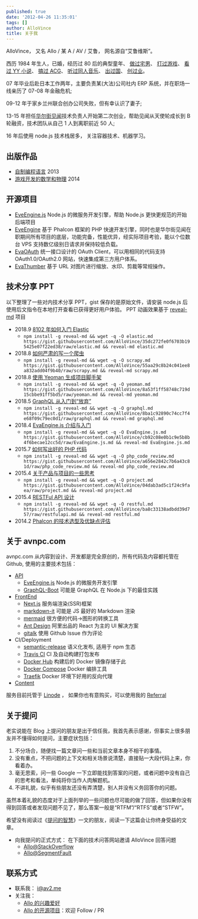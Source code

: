 ```yaml
---
published: true
date: '2012-04-26 11:35:01'
tags: []
author: AlloVince
title: 关于我
---
```


AlloVince， 又名 Allo / 某 A / AV / 艾鲁， 网名源自“艾鲁维斯”。

西历 1984 年生人，已婚，经历过 80 后的典型童年、
[做过宅男](https://avnpc.com/pages/OX)、
[打过游戏](https://avnpc.com/pages/Farland_Series)、
[看过 YY 小说](https://avnpc.com/pages/memorialize_of_chinese_net_novels)、
[搞过 ACG](https://avnpc.com/pages/Memories_Off_2nd_ost_review)、
[听过同人音乐](https://avnpc.com/pages/shikata_akiko)、
[出过国](https://avnpc.com/pages/akihabara)、
[创过业](https://avnpc.com/pages/projects)。

07 年毕业后赴日本工作两年，主要负责某(大法)公司社内 ERP 系统，并在职场一线亲历了 07-08 年金融危机;

09-12 年于家乡兰州联合创办公司失败，但有幸认识了妻子;

13-15 年担任[华尔街见闻](https://wallstreetcn.com/)技术负责人开始第二次创业，帮助见闻从天使轮成长到 B 轮融资，技术团队从自己 1 人到离职前近 50 人;

16 年后使用 node.js 技术栈居多， 关注容器技术、机器学习。

## 出版作品

- [自制编程语言](http://book.douban.com/subject/25735333/) 2013
- [游戏开发的数学和物理](http://book.douban.com/subject/26274169/) 2014

## 开源项目

- [EveEngine.js](https://github.com/EvaEngine/EvaEngine.js) Node.js 的微服务开发引擎，帮助 Node.js 更快更规范的开始后端项目
- [EveEngine](http://avnpc.com/pages/eva-engine) 基于 Phalcon 框架的 PHP 快速开发引擎，同时也是华尔街见闻在职期间所有项目的底层，功能完备，性能优异，经实际项目考验，能以个位数台 VPS 支持数亿级别日请求并保持较低负载。
- [EvaOAuth](http://avnpc.com/pages/evaoauth) 统一接口设计的 OAuth Client，可以用相同的代码支持 OAuth1.0/OAuth2.0 网站，快速集成第三方用户体系。
- [EvaThumber](http://avnpc.com/pages/evathumber) 基于 URL 对图片进行缩放、水印、剪裁等常规操作。

## 技术分享 PPT

以下整理了一些对内技术分享 PPT，gist 保存的是原始文件，请安装 node.js 后使用后文指令在本地打开查看已获得更好用户体验。 PPT 动画效果基于 [reveal-md](https://github.com/webpro/reveal-md) 项目

- 2018.9 [8102 年如何入门 Elastic](https://gist.github.com/AlloVince/35dc272fe0f6703b195425e07f22ed38)
  - `npm install -g reveal-md && wget -q -O elastic.md https://gist.githubusercontent.com/AlloVince/35dc272fe0f6703b195425e07f22ed38/raw/elastic.md && reveal-md elastic.md`
- 2018.8 [如何严肃的写一个爬虫](https://gist.github.com/AlloVince/55aa29c8b24c041ee8a832add04f9b40)
  - `npm install -g reveal-md && wget -q -O scrapy.md https://gist.githubusercontent.com/AlloVince/55aa29c8b24c041ee8a832add04f9b40/raw/scrapy.md && reveal-md scrapy.md`
- 2018.8 [使用 Yeoman 生成项目脚手架](https://gist.github.com/AlloVince/8a53f1ff58748c719d15cbbe91ff5bd5)
  - `npm install -g reveal-md && wget -q -O yeoman.md https://gist.githubusercontent.com/AlloVince/8a53f1ff58748c719d15cbbe91ff5bd5/raw/yeoman.md && reveal-md yeoman.md`
- 2018.5 [GraphQL 从入门到“放弃”](https://gist.github.com/AlloVince/8ba1c92890c74cc7f4e68f09c79ec0d1)
  - `npm install -g reveal-md && wget -q -O graphql.md https://gist.githubusercontent.com/AlloVince/8ba1c92890c74cc7f4e68f09c79ec0d1/raw/graphql.md && reveal-md graphql.md`
- 2018.4 [EvaEngine.js 介绍与入门](https://gist.github.com/AlloVince/cb92c08e0b1c9e5b8b4f6becae12cc5d)
  - `npm install -g reveal-md && wget -q -O EvaEngine.js.md https://gist.githubusercontent.com/AlloVince/cb92c08e0b1c9e5b8b4f6becae12cc5d/raw/EvaEngine.js.md && reveal-md EvaEngine.js.md`
- 2015.7 [如何写出好的 PHP 代码](https://gist.github.com/AlloVince/a656e2842c7b6a43c81d)
  - `npm install -g reveal-md && wget -q -O php_code_review.md https://gist.githubusercontent.com/AlloVince/a656e2842c7b6a43c81d/raw/php_code_review.md && reveal-md php_code_review.md`
- 2015.4 [关于产品与项目的一些思考](https://gist.github.com/AlloVince/04dab3ad5c1f24c9faea)
  - `npm install -g reveal-md && wget -q -O project.md https://gist.githubusercontent.com/AlloVince/04dab3ad5c1f24c9faea/raw/project.md && reveal-md project.md`
- 2015.4 [RESTFul API 设计](https://gist.github.com/AlloVince/ba8c33138adbdd39d757)
  - `npm install -g reveal-md && wget -q -O restful.md https://gist.githubusercontent.com/AlloVince/ba8c33138adbdd39d757/raw/restfulapi.md && reveal-md restful.md`
- 2014.2 [Phalcon 的技术选型及优缺点评估](http://evaengine.github.io/EvaEngine/)


## 关于 avnpc.com

avnpc.com 从内容到设计、开发都是完全原创的，所有代码及内容都托管在 Github, 使用的主要技术包括：

- [API](https://github.com/AlloVince/avnpc.js)
  - [EveEngine.js](https://github.com/EvaEngine/EvaEngine.js) Node.js 的微服务开发引擎
  - [GraphQL-Boot](https://github.com/AlloVince/graphql-boot) 可能是 GraphQL 在 Node.js 下的最佳实践
- [FrontEnd](https://github.com/AlloVince/avnpc.front)
  - [Next.js](https://github.com/zeit/next.js) 服务端渲染(SSR)框架
  - [markdown-it](https://github.com/markdown-it/markdown-it) 可能是 JS 最好的 Markdown 渲染
  - [mermaid](https://mermaidjs.github.io/) 很方便的代码->图形的转换工具
  - [Ant Design](https://ant.design/) 阿里出品的 React 为主的 UI 解决方案
  - [gitalk](https://github.com/gitalk/gitalk) 使用 Github Issue 作为评论
- CI/Deployment
  - [semantic-release](https://github.com/semantic-release/semantic-release) 语义化发布, 适用于 npm 生态
  - [Travis CI](https://travis-ci.org/) CI 及自动构建打包发布
  - [Docker Hub](https://hub.docker.com/) 构建后的 Docker 镜像存储于此
  - [Docker Compose](https://docs.docker.com/compose/) Docker 编排工具
  - [Traefik](https://github.com/containous/traefik/) Docker 环境下好用的反向代理
- [Content](https://github.com/AlloVince/avnpc.content)

服务目前托管于 [Linode](https://www.linode.com/) ， 如果你也有意购买，可以使用我的 [Referral](https://www.linode.com/?r=a33af5735a21b63c784f7cd2cf87dba00fd319a2)

## 关于提问

老实说能在 Blog 上提问的朋友是出于信任我，我首先表示感谢，但事实上很多朋友并不懂得如何提问，主要症状包括：

1. 不分场合，随便找一篇文章问一些和当前文章本身不相干的事情。
2. 没有重点，不把问题的上下文和相关场景说清楚，直接贴一大段代码上来，你看着办。
3. 毫无思索，问一些 Google 一下立即能找到答案的问题，或者问题中没有自己的思考和看法，单纯将你当作人肉解题机。
4. 不讲礼貌，似乎有些朋友还没有弄清楚，别人并没有义务回答你的问题。

虽然本着礼貌的态度对于上面列举的一些问题也尽可能的做了回答，但如果你没有得到回答或者发现问题不见了，那么答案一般是“RTFM”/“RTFS”或者“STFW”。

希望没有阅读过《[提问的智慧](https://github.com/ryanhanwu/How-To-Ask-Questions-The-Smart-Way/blob/master/README-zh_CN.md)》一文的朋友，阅读一下这篇会让你终身受益的文章。

- 向我提问的正式方式： 在下面的技术问答网站邀请 AlloVince 回答问题
    - [Allo@StackOverflow](http://stackoverflow.com/users/1445934/allovince)
    - [Allo@SegmentFault](http://segmentfault.com/u/allovince)

## 联系方式

- 联系我： i@av2.me
- 关注我：
  - [Allo 的兴趣爱好][]
  - [Allo 的开源项目][]：欢迎 Follow / PR


[Allo 的兴趣爱好]: http://zh.wikipedia.org/wiki/User:AlloVince
[Allo 的开源项目]: https://github.com/AlloVince
